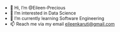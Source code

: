 - 👋 Hi, I’m @Eileen-Precious
- 👀 I’m interested in Data Science
- 🌱 I’m currently learning Software Engineering
- 📫 Reach me via my email eileenkaruti@gmail.com

<!---
Eileen-Precious/Eileen-Precious is a ✨ special ✨ repository because its `README.md` (this file) appears on your GitHub profile.
You can click the Preview link to take a look at your changes.
--->
